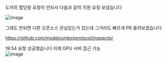 도저히 할당량 요청이 안되서 다음과 같이 지원 요청 보냈습니다

![image](https://github.com/user-attachments/assets/0957055f-6ff6-479a-b330-b67998ba7846)


그래도 안되면 다른 오픈소스 관심있는거 있는데 그거라도 빠르게 PR 올려보겠습니다

https://github.com/modelcontextprotocol/inspector


19:54 요청 성공했습니다 이제 GPU 서버 접근 가능  
![image](https://github.com/user-attachments/assets/1da402ef-5b63-4e3d-a524-7522fa49f639)

